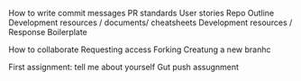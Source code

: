 
How to write commit messages 
PR standards
User stories
Repo Outline
Development resources / documents/ cheatsheets
Development resources / Response Boilerplate

How to collaborate 
Requesting access
Forking
Creatung a new branhc

First assignment: tell me about yourself 
Gut push assugnment
